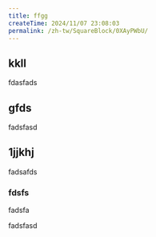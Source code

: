 ```yaml
---
title: ffgg
createTime: 2024/11/07 23:08:03
permalink: /zh-tw/SquareBlock/0XAyPWbU/
---
```


## kkll
fdasfads

## gfds
fadsfasd

## 1jjkhj
fadsafds

### fdsfs 
fadsfa


fadsfasd